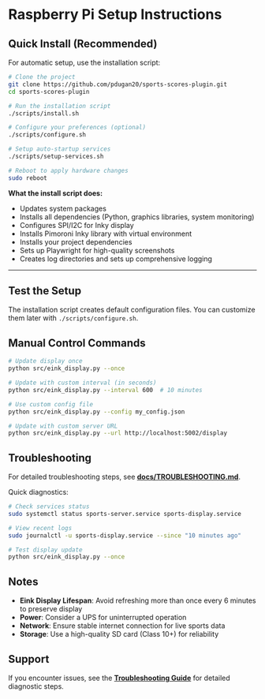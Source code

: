 # Raspberry Pi Setup Instructions

## Quick Install (Recommended)

For automatic setup, use the installation script:

```bash
# Clone the project
git clone https://github.com/pdugan20/sports-scores-plugin.git
cd sports-scores-plugin

# Run the installation script
./scripts/install.sh

# Configure your preferences (optional)
./scripts/configure.sh

# Setup auto-startup services
./scripts/setup-services.sh

# Reboot to apply hardware changes
sudo reboot
```

**What the install script does:**

- Updates system packages
- Installs all dependencies (Python, graphics libraries, system monitoring)
- Configures SPI/I2C for Inky display
- Installs Pimoroni Inky library with virtual environment
- Installs your project dependencies
- Sets up Playwright for high-quality screenshots
- Creates log directories and sets up comprehensive logging

---

## Test the Setup

The installation script creates default configuration files. You can customize them later with `./scripts/configure.sh`.

## Manual Control Commands

```bash
# Update display once
python src/eink_display.py --once

# Update with custom interval (in seconds)
python src/eink_display.py --interval 600  # 10 minutes

# Use custom config file
python src/eink_display.py --config my_config.json

# Update with custom server URL
python src/eink_display.py --url http://localhost:5002/display
```

## Troubleshooting

For detailed troubleshooting steps, see **[docs/TROUBLESHOOTING.md](TROUBLESHOOTING.md)**.

Quick diagnostics:

```bash
# Check services status
sudo systemctl status sports-server.service sports-display.service

# View recent logs
sudo journalctl -u sports-display.service --since "10 minutes ago"

# Test display update
python src/eink_display.py --once
```

## Notes

- **Eink Display Lifespan**: Avoid refreshing more than once every 6 minutes to preserve display
- **Power**: Consider a UPS for uninterrupted operation
- **Network**: Ensure stable internet connection for live sports data
- **Storage**: Use a high-quality SD card (Class 10+) for reliability

## Support

If you encounter issues, see the **[Troubleshooting Guide](TROUBLESHOOTING.md)** for detailed diagnostic steps.
